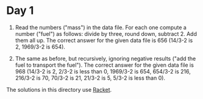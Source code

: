 # Day 1

1. Read the numbers ("mass") in the data file. For each one compute a
   number ("fuel") as follows: divide by three, round down, subtract
   2. Add them all up. The correct answer for the given data file is
   656 (14/3-2 is 2, 1969/3-2 is 654).

2. The same as before, but recursively, ignoring negative results
   ("add the fuel to transport the fuel"). The correct answer for the
   given data file is 968 (14/3-2 is 2, 2/3-2 is less than 0, 1969/3-2
   is 654, 654/3-2 is 216, 216/3-2 is 70, 70/3-2 is 21, 21/3-2 is 5,
   5/3-2 is less than 0).

The solutions in this directory use
[Racket](https://racket-lang.org/).
